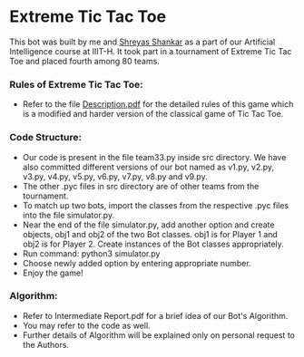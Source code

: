 # Extreme Tic Tac Toe

This bot was built by me and [Shreyas Shankar](https://github.com/shreyks) as a part of our Artificial Intelligence course at IIIT-H. It took part in a tournament of Extreme Tic Tac Toe and placed fourth among 80 teams. 

### Rules of Extreme Tic Tac Toe:
- Refer to the file [Description.pdf](https://github.com/swetanjal/Extreme-Tic-Tac-Toe/blob/master/Description.pdf) for the detailed rules of this game which is a modified and harder version of the classical game of Tic Tac Toe.

### Code Structure:
- Our code is present in the file team33.py inside src directory. We have also committed different versions of our bot named as v1.py, v2.py, v3.py, v4.py, v5.py, v6.py, v7.py, v8.py and v9.py.
- The other .pyc files in src directory are of other teams from the tournament.
- To match up two bots, import the classes from the respective .pyc files into the file simulator.py.
- Near the end of the file simulator.py, add another option and create objects, obj1 and obj2 of the two Bot classes. obj1 is for Player 1 and obj2 is for Player 2. Create instances of the Bot classes appropriately.
- Run command: python3 simulator.py
- Choose newly added option by entering appropriate number.
- Enjoy the game!

### Algorithm:
- Refer to Intermediate Report.pdf for a brief idea of our Bot's Algorithm.
- You may refer to the code as well.
- Further details of Algorithm will be explained only on personal request to the Authors.